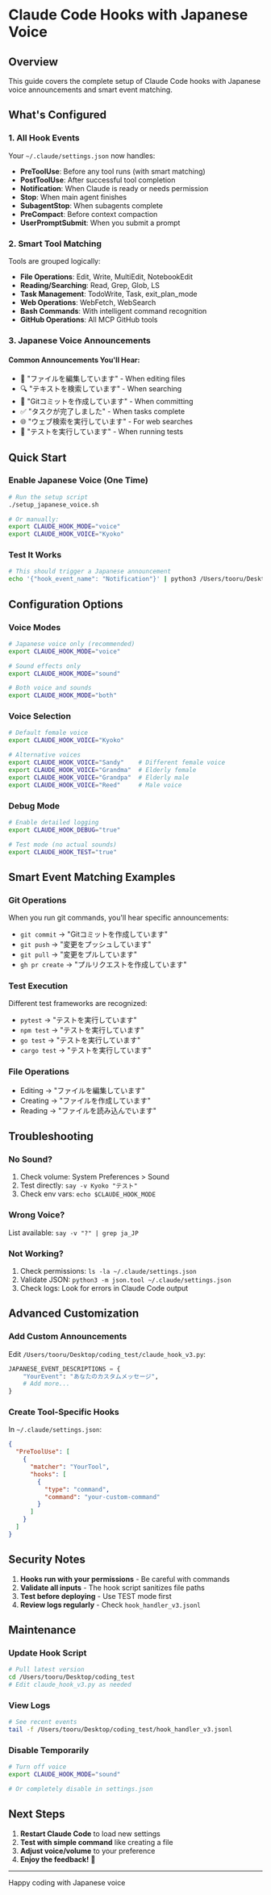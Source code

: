# Claude Code Hooks with Japanese Voice

## Overview

This guide covers the complete setup of Claude Code hooks with Japanese voice announcements and smart event matching.

## What's Configured

### 1. **All Hook Events**
Your `~/.claude/settings.json` now handles:
- **PreToolUse**: Before any tool runs (with smart matching)
- **PostToolUse**: After successful tool completion
- **Notification**: When Claude is ready or needs permission
- **Stop**: When main agent finishes
- **SubagentStop**: When subagents complete
- **PreCompact**: Before context compaction
- **UserPromptSubmit**: When you submit a prompt

### 2. **Smart Tool Matching**
Tools are grouped logically:
- **File Operations**: Edit, Write, MultiEdit, NotebookEdit
- **Reading/Searching**: Read, Grep, Glob, LS
- **Task Management**: TodoWrite, Task, exit_plan_mode
- **Web Operations**: WebFetch, WebSearch
- **Bash Commands**: With intelligent command recognition
- **GitHub Operations**: All MCP GitHub tools

### 3. **Japanese Voice Announcements**

#### Common Announcements You'll Hear:
- 📝 "ファイルを編集しています" - When editing files
- 🔍 "テキストを検索しています" - When searching
- 💾 "Gitコミットを作成しています" - When committing
- ✅ "タスクが完了しました" - When tasks complete
- 🌐 "ウェブ検索を実行しています" - For web searches
- 🧪 "テストを実行しています" - When running tests

## Quick Start

### Enable Japanese Voice (One Time)
```bash
# Run the setup script
./setup_japanese_voice.sh

# Or manually:
export CLAUDE_HOOK_MODE="voice"
export CLAUDE_HOOK_VOICE="Kyoko"
```

### Test It Works
```bash
# This should trigger a Japanese announcement
echo '{"hook_event_name": "Notification"}' | python3 /Users/tooru/Desktop/coding_test/claude_hook_v3.py
```

## Configuration Options

### Voice Modes
```bash
# Japanese voice only (recommended)
export CLAUDE_HOOK_MODE="voice"

# Sound effects only
export CLAUDE_HOOK_MODE="sound"

# Both voice and sounds
export CLAUDE_HOOK_MODE="both"
```

### Voice Selection
```bash
# Default female voice
export CLAUDE_HOOK_VOICE="Kyoko"

# Alternative voices
export CLAUDE_HOOK_VOICE="Sandy"    # Different female voice
export CLAUDE_HOOK_VOICE="Grandma"  # Elderly female
export CLAUDE_HOOK_VOICE="Grandpa"  # Elderly male
export CLAUDE_HOOK_VOICE="Reed"     # Male voice
```

### Debug Mode
```bash
# Enable detailed logging
export CLAUDE_HOOK_DEBUG="true"

# Test mode (no actual sounds)
export CLAUDE_HOOK_TEST="true"
```

## Smart Event Matching Examples

### Git Operations
When you run git commands, you'll hear specific announcements:
- `git commit` → "Gitコミットを作成しています"
- `git push` → "変更をプッシュしています"
- `git pull` → "変更をプルしています"
- `gh pr create` → "プルリクエストを作成しています"

### Test Execution
Different test frameworks are recognized:
- `pytest` → "テストを実行しています"
- `npm test` → "テストを実行しています"
- `go test` → "テストを実行しています"
- `cargo test` → "テストを実行しています"

### File Operations
- Editing → "ファイルを編集しています"
- Creating → "ファイルを作成しています"
- Reading → "ファイルを読み込んでいます"

## Troubleshooting

### No Sound?
1. Check volume: System Preferences > Sound
2. Test directly: `say -v Kyoko "テスト"`
3. Check env vars: `echo $CLAUDE_HOOK_MODE`

### Wrong Voice?
List available: `say -v "?" | grep ja_JP`

### Not Working?
1. Check permissions: `ls -la ~/.claude/settings.json`
2. Validate JSON: `python3 -m json.tool ~/.claude/settings.json`
3. Check logs: Look for errors in Claude Code output

## Advanced Customization

### Add Custom Announcements
Edit `/Users/tooru/Desktop/coding_test/claude_hook_v3.py`:
```python
JAPANESE_EVENT_DESCRIPTIONS = {
    "YourEvent": "あなたのカスタムメッセージ",
    # Add more...
}
```

### Create Tool-Specific Hooks
In `~/.claude/settings.json`:
```json
{
  "PreToolUse": [
    {
      "matcher": "YourTool",
      "hooks": [
        {
          "type": "command",
          "command": "your-custom-command"
        }
      ]
    }
  ]
}
```

## Security Notes

1. **Hooks run with your permissions** - Be careful with commands
2. **Validate all inputs** - The hook script sanitizes file paths
3. **Test before deploying** - Use TEST mode first
4. **Review logs regularly** - Check `hook_handler_v3.jsonl`

## Maintenance

### Update Hook Script
```bash
# Pull latest version
cd /Users/tooru/Desktop/coding_test
# Edit claude_hook_v3.py as needed
```

### View Logs
```bash
# See recent events
tail -f /Users/tooru/Desktop/coding_test/hook_handler_v3.jsonl
```

### Disable Temporarily
```bash
# Turn off voice
export CLAUDE_HOOK_MODE="sound"

# Or completely disable in settings.json
```

## Next Steps

1. **Restart Claude Code** to load new settings
2. **Test with simple command** like creating a file
3. **Adjust voice/volume** to your preference
4. **Enjoy the feedback!** 🎌

---

Happy coding with Japanese voice 
